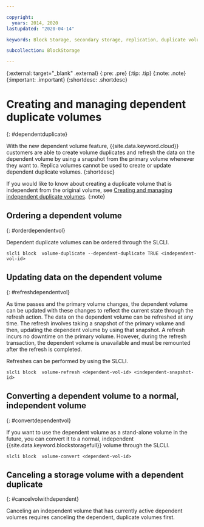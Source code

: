 ```yaml
---

copyright:
  years: 2014, 2020
lastupdated: "2020-04-14"

keywords: Block Storage, secondary storage, replication, duplicate volume, synchronized volumes, primary volume, secondary volume, DR, disaster recovery

subcollection: BlockStorage

---
```

{:external: target="_blank" .external}
{:pre: .pre}
{:tip: .tip}
{:note: .note}
{:important: .important}
{:shortdesc: .shortdesc}


# Creating and managing dependent duplicate volumes
{: #dependentduplicate}

With the new dependent volume feature, {{site.data.keyword.cloud}} customers are able to create volume duplicates and refresh the data on the dependent volume by using a snapshot from the primary volume whenever they want to. Replica volumes cannot be used to create or update dependent duplicate volumes.
{:shortdesc}

If you would like to know about creating a duplicate volume that is independent from the original volume, see [Creating and managing independent duplicate volumes](/docs/BlockStorage?topic=BlockStorage-duplicatevolume).
{:note}

## Ordering a dependent volume
{: #orderdependentvol}

Dependent duplicate volumes can be ordered through the SLCLI.
```
slcli block  volume-duplicate --dependent-duplicate TRUE <independent-vol-id>
```

## Updating data on the dependent volume
{: #refreshdependentvol}

As time passes and the primary volume changes, the dependent volume can be updated with these changes to reflect the current state through the refresh action. The data on the dependent volume can be refreshed at any time. The refresh involves taking a snapshot of the primary volume and then, updating the dependent volume by using that snapshot. A refresh incurs no downtime on the primary volume. However, during the refresh transaction, the dependent volume is unavailable and must be remounted after the refresh is completed.

Refreshes can be performed by using the SLCLI.
```
slcli block  volume-refresh <dependent-vol-id> <independent-snapshot-id>
```
## Converting a dependent volume to a normal, independent volume
{: #convertdependentvol}

If you want to use the dependent volume as a stand-alone volume in the future, you can convert it to a normal, independent {{site.data.keyword.blockstoragefull}} volume through the SLCLI.

```
slcli block  volume-convert <dependent-vol-id>
```

## Canceling a storage volume with a dependent duplicate
{: #cancelvolwithdependent}

Canceling an independent volume that has currently active dependent volumes requires canceling the dependent, duplicate volumes first.
